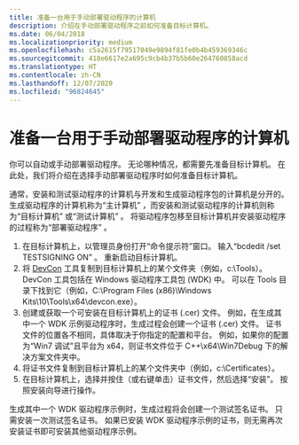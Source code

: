 ```yaml
---
title: 准备一台用于手动部署驱动程序的计算机
description: 介绍在手动部署驱动程序之前如何准备目标计算机。
ms.date: 06/04/2018
ms.localizationpriority: medium
ms.openlocfilehash: c5a2615f79517049e9894f81fe0b4b459369346c
ms.sourcegitcommit: 418e6617e2a695c9cb4b37b5b60e264760858acd
ms.translationtype: HT
ms.contentlocale: zh-CN
ms.lasthandoff: 12/07/2020
ms.locfileid: "96824645"
---
```

# <a name="preparing-a-computer-for-manual-driver-deployment"></a>准备一台用于手动部署驱动程序的计算机

你可以自动或手动部署驱动程序。 无论哪种情况，都需要先准备目标计算机。 在此处，我们将介绍在选择手动部署驱动程序时如何准备目标计算机。

通常，安装和测试驱动程序的计算机与开发和生成驱动程序包的计算机是分开的。 生成驱动程序的计算机称为“主计算机”  ，而安装和测试驱动程序的计算机则称为“目标计算机”  或“测试计算机”  。 将驱动程序包移至目标计算机并安装驱动程序的过程称为“部署驱动程序”  。

1.  在目标计算机上，以管理员身份打开“命令提示符”窗口。 输入“bcdedit /set TESTSIGNING ON”  。 重新启动目标计算机。
2.  将 [DevCon](../devtest/devcon.md) 工具复制到目标计算机上的某个文件夹（例如，c:\\Tools）。 DevCon 工具包括在 Windows 驱动程序工具包 (WDK) 中。 可以在 Tools 目录下找到它（例如，C:\\Program Files (x86)\\Windows Kits\\10\\Tools\\x64\\devcon.exe）。
3.  创建或获取一个可安装在目标计算机上的证书 (.cer) 文件。 例如，在生成其中一个 WDK 示例驱动程序时，生成过程会创建一个证书 (.cer) 文件。 证书文件的位置各不相同，具体取决于你指定的配置和平台。 例如，如果你的配置为“Win7 调试”且平台为 x64，则证书文件位于 C++\\x64\\Win7Debug 下的解决方案文件夹中。
4.  将证书文件复制到目标计算机上的某个文件夹中（例如，c:\\Certificates）。
5.  在目标计算机上，选择并按住（或右键单击）证书文件，然后选择“安装”。 按照安装向导进行操作。

生成其中一个 WDK 驱动程序示例时，生成过程将会创建一个测试签名证书。 只需安装一次测试签名证书。 如果已安装 WDK 驱动程序示例的证书，则无需再次安装证书即可安装其他驱动程序示例。
